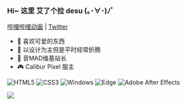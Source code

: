 ### Hi~ 这里 艾了个拉 desu (｡･∀･)ﾉﾞ

[哔哩哔哩动画](https://space.bilibili.com/22807093) | [Twitter](https://twitter.com/SakuranomiyaAR)


- 🌸 喜欢可爱的东西
- 🎨 以设计为主但是平时经常折腾
- 🎵 音MAD维基站长
- 🎮 Calibur Pixel 服主

![HTML5](https://img.shields.io/badge/html5-%23E34F26.svg?style=flat&logo=html5&logoColor=white)
![CSS3](https://img.shields.io/badge/css3-%231572B6.svg?style=flat&logo=css3&logoColor=white)
![Windows](https://img.shields.io/badge/Windows-0078D6?style=flat&logo=windows&logoColor=white)
![Edge](https://img.shields.io/badge/Edge-0078D7?style=flat&logo=Microsoft-edge&logoColor=white)
![Adobe After Effects](https://img.shields.io/badge/Adobe%20After%20Effects-9999FF.svg?style=flat&logo=Adobe%20After%20Effects&logoColor=white)


![](https://github-readme-stats.vercel.app/api?username=aira-sakuranomiya&count_private=true&show_icons=true&locale=cn&include_all_commits=true&theme=dracula&icon_color=f47097&hide_border=true)


<!--
**Aira-Sakuranomiya/Aira-Sakuranomiya** is a ✨ _special_ ✨ repository because its `README.md` (this file) appears on your GitHub profile.

Here are some ideas to get you started:

- 🔭 I’m currently working on ...
- 🌱 I’m currently learning ...
- 👯 I’m looking to collaborate on ...
- 🤔 I’m looking for help with ...
- 💬 Ask me about ...
- 📫 How to reach me: ...
- 😄 Pronouns: ...
- ⚡ Fun fact: ...
-->
